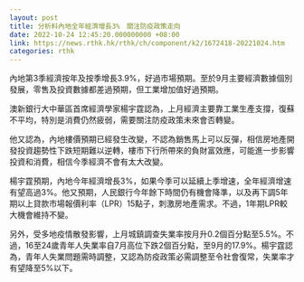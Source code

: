 ```yaml
---
layout: post
title: 分析料內地全年經濟增長3%　關注防疫政策走向
date: 2022-10-24 12:45:20.000000000 +08:00
link: https://news.rthk.hk/rthk/ch/component/k2/1672418-20221024.htm
categories: rthk
---
```


內地第3季經濟按年及按季增長3.9%，好過市場預期。至於9月主要經濟數據個別發展，零售及投資數據都差過預期，但工業增加值好過預期。

澳新銀行大中華區首席經濟學家楊宇霆認為，上月經濟主要靠工業生產支撐，復蘇不平均，特別是消費仍然疲弱，需要關注防疫政策未來會否轉變。

他又認為，內地樓價預期已經發生改變，不認為銷售馬上可以反彈，相信房地產開發投資趨勢性下跌短期難以逆轉，樓市下行所帶來的負財富效應，可能進一步影響投資和消費，相信今季經濟不會有太大改變。

楊宇霆預期，內地今年經濟增長3%，如果今季可以延續上季增速，全年經濟增速有望高過3%。他又預期，人民銀行今年餘下時間仍有機會降準，以及再下調5年期以上貸款市場報價利率（LPR）15點子，刺激房地產需求。不過，1年期LPR較大機會維持不變。

另外，受多地疫情散發影響，上月城鎮調查失業率按月升0.2個百分點至5.5%。不過，16至24歲青年人失業率自7月高位下跌2個百分點，至9月的17.9%。楊宇霆認為，青年人失業問題需時調整，又認為防疫政策必需調整至令社會復常，失業率才有望降至5%以下。
